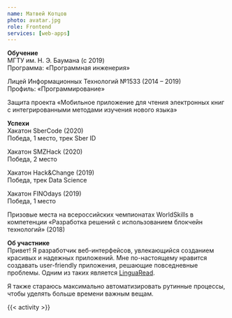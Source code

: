 ```yaml
---
name: Матвей Котцов
photo: avatar.jpg
role: Frontend
services: [web-apps]
---
```


<strong class="accent">Обучение</strong>  
МГТУ им. Н. Э. Баумана (с 2019)  
Программа: «Программная инженерия»

Лицей Информационных Технологий №1533 (2014 – 2019)  
Профиль: «Программирование»

Защита проекта «Мобильное приложение для чтения электронных книг с интегрированными методами изучения нового языка»

<strong class="accent">Успехи</strong>  
Хакатон  SberCode (2020)  
Победа, 1 место, трек Sber ID
  
Хакатон  SMZHack (2020)  
Победа, 2 место

Хакатон Hack&Change (2019)  
Победа, трек Data Science

Хакатон FINOdays (2019)  
Победа, 1 место

Призовые места на всероссийских чемпионатах WorldSkills в компетенции «Разработка решений с использованием блокчейн технологий» (2018)

<strong class="accent">Об участнике</strong>  
Привет! Я разработчик веб-интерфейсов, увлекающийся созданием красивых и надежных приложений. Мне по-настоящему нравится создавать user-friendly приложения, решающие повседневные проблемы. Одним из таких является [LinguaRead](//kottsov.com/projects/linguaread/overview/). 

Я также стараюсь максимально автоматизировать рутинные процессы, чтобы уделять больше времени важным вещам.

{{< activity >}}

